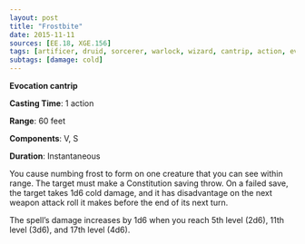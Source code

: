 ```yaml
---
layout: post
title: "Frostbite"
date: 2015-11-11
sources: [EE.18, XGE.156]
tags: [artificer, druid, sorcerer, warlock, wizard, cantrip, action, evocation]
subtags: [damage: cold]
---
```


**Evocation cantrip**

**Casting Time**: 1 action

**Range**: 60 feet

**Components**: V, S

**Duration**: Instantaneous

You cause numbing frost to form on one creature that you can see within range. The target must make a Constitution saving throw. On a failed save, the target takes 1d6 cold damage, and it has disadvantage on the next weapon attack roll it makes before the end of its next turn.

The spell’s damage increases by 1d6 when you reach 5th level (2d6), 11th level (3d6), and 17th level (4d6).
